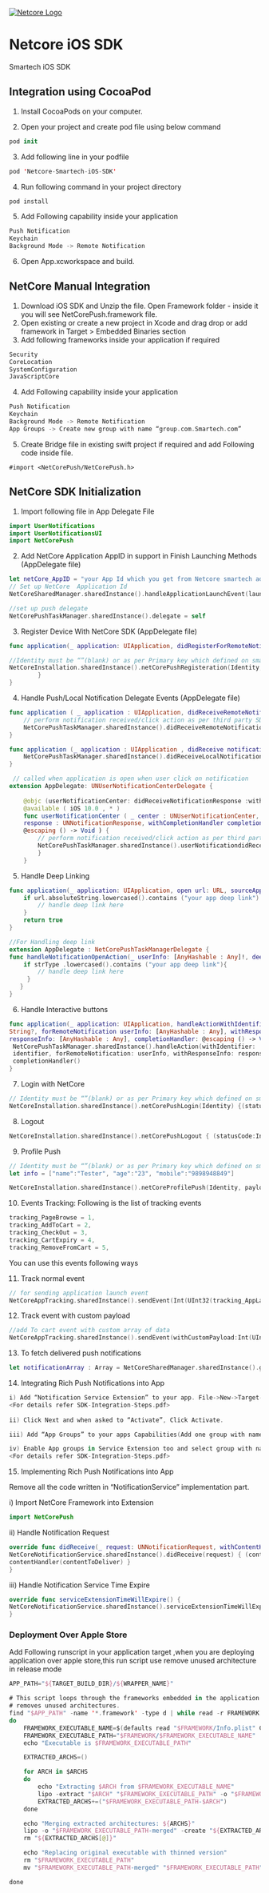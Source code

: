 [![Netcore Logo](https://netcore.in/wp-content/themes/netcore/img/Netcore-new-Logo.png)](http:www.netcore.in)

# Netcore iOS SDK
Smartech iOS SDK


## Integration using CocoaPod
1. Install CocoaPods on your computer.

2. Open your project and create pod file using below command
```swift
pod init
```
3. Add following line in your podfile
```swift
pod 'Netcore-Smartech-iOS-SDK'
```

4. Run following command in your project directory
```swift
pod install
```

5. Add Following capability inside your application
```swift
Push Notification
Keychain
Background Mode -> Remote Notification
```

6. Open App.xcworkspace and build.

## NetCore Manual Integration
1. Download iOS SDK and Unzip the file. Open Framework folder - inside it you will
see NetCorePush.framework file.
2. Open existing or create a new project in Xcode and drag drop or add framework
in Target > Embedded Binaries section
3. Add following frameworks inside your application if required
```swift
Security
CoreLocation
SystemConfiguration
JavaScriptCore 
```
4. Add Following capability inside your application
```swift
Push Notification
Keychain
Background Mode -> Remote Notification
App Groups -> Create new group with name “group.com.Smartech.com”
```
5. Create Bridge file in existing swift project if required and add Following code inside file.
```objc
#import <NetCorePush/NetCorePush.h>
```

## NetCore SDK Initialization
1. Import following file in App Delegate File
```swift
import UserNotifications
import UserNotificationsUI
import NetCorePush
```
2. Add NetCore Application AppID in support in Finish Launching Methods
(AppDelegate file)
```swift
let netCore_AppID = "your App Id which you get from Netcore smartech admin panel"
// Set up NetCore  Application Id
NetCoreSharedManager.sharedInstance().handleApplicationLaunchEvent(launchOptions, forApplicationId: netCore_AppID)

//set up push delegate
NetCorePushTaskManager.sharedInstance().delegate = self
```
3. Register Device With NetCore SDK (AppDelegate file)
```swift
func application(_ application: UIApplication, didRegisterForRemoteNotificationsWithDeviceToken deviceToken: Data) {

//Identity must be “”(blank) or as per Primary key which defined on smartech Panel
NetCoreInstallation.sharedInstance().netCorePushRegisteration(Identity, withDeviceToken: deviceToken) { (status) in
        }
}
```

4. Handle Push/Local Notification Delegate Events (AppDelegate file)
```swift
func application ( _ application : UIApplication, didReceiveRemoteNotification userInfo : [ AnyHashable : Any ]) {
    // perform notification received/click action as per third party SDK as per their document
    NetCorePushTaskManager.sharedInstance().didReceiveRemoteNotification(userInfo)
}

func application (_ application : UIApplication , didReceive notification : UILocalNotification ){
    NetCorePushTaskManager.sharedInstance().didReceiveLocalNotification(notification.userInfo)
}
```
```swift
 // called when application is open when user click on notification
extension AppDelegate: UNUserNotificationCenterDelegate {
   
    @objc (userNotificationCenter: didReceiveNotificationResponse :withCompletionHandler:)
    @available ( iOS 10.0 , * )
    func userNotificationCenter ( _ center : UNUserNotificationCenter, didReceive
    response : UNNotificationResponse, withCompletionHandler completionHandler :
    @escaping () -> Void ) {
        // perform notification received/click action as per third party SDK as per their document
        NetCorePushTaskManager.sharedInstance().userNotificationdidReceive(response)
        }
    }
```
5. Handle Deep Linking
```swift
func application(_ application: UIApplication, open url: URL, sourceApplication: String?, annotation: Any) -> Bool {
    if url.absoluteString.lowercased().contains ("your app deep link") {
        // handle deep link here
    }
    return true
}
```
```swift
//For Handling deep link
extension AppDelegate : NetCorePushTaskManagerDelegate {
func handleNotificationOpenAction(_ userInfo: [AnyHashable : Any]!, deepLinkType strType: String!) {
    if strType .lowercased().contains ("your app deep link"){
        // handle deep link here
     }
   }
}
```
6. Handle Interactive buttons
```swift
func application(_ application: UIApplication, handleActionWithIdentifier identifier:
String?, forRemoteNotification userInfo: [AnyHashable : Any], withResponseInfo
responseInfo: [AnyHashable : Any], completionHandler: @escaping () -> Void) {
 NetCorePushTaskManager.sharedInstance().handleAction(withIdentifier:
 identifier, forRemoteNotification: userInfo, withResponseInfo: responseInfo)
 completionHandler()
}
```
7. Login with NetCore
```swift
// Identity must be “”(blank) or as per Primary key which defined on smartech Panel
NetCoreInstallation.sharedInstance().netCorePushLogin(Identity) {(statusCode:Int) in }
```
8. Logout
```swift
NetCoreInstallation.sharedInstance().netCorePushLogout { (statusCode:Int) in }
```
9. Profile Push
```swift
// Identity must be “”(blank) or as per Primary key which defined on smartech Panel
let info = ["name":"Tester", "age":"23", "mobile":"9898948849"]

NetCoreInstallation.sharedInstance().netCoreProfilePush(Identity, payload: ino, block: nil)
```
10. Events Tracking:
Following is the list of tracking events
```swift
tracking_PageBrowse = 1,
tracking_AddToCart = 2,
tracking_CheckOut = 3,
tracking_CartExpiry = 4,
tracking_RemoveFromCart = 5,
```
You can use this events following ways

11. Track normal event
```swift
// for sending application launch event
NetCoreAppTracking.sharedInstance().sendEvent(Int(UInt32(tracking_AppLaunch.rawValue)), block: nil)
```
12. Track event with custom payload
```swift
//add To cart event with custom array of data
NetCoreAppTracking.sharedInstance().sendEvent(withCustomPayload:Int(UInt32(tracking_PageBrowse.rawValue)), payload: arrayAddToCart , block: nil)#
```
13. To fetch delivered push notifications
```swift
let notificationArray : Array = NetCoreSharedManager.sharedInstance().getNotifications()
```
14. Integrating Rich Push Notifications into App
```swift
i) Add “Notification Service Extension” to your app. File->New->Target- >Notification Service Extension.
<For details refer SDK-Integration-Steps.pdf>
       
ii) Click Next and when asked to “Activate”, Click Activate.

iii) Add “App Groups” to your apps Capabilities(Add one group with name “group.com.Smartech.com”).

iv) Enable App groups in Service Extension too and select group with name “group.com.Smartech.com”.
<For details refer SDK-Integration-Steps.pdf>
```
15. Implementing Rich Push Notifications into App

Remove all the code written in “NotificationService” implementation part.

i) Import NetCore Framework into Extension
```swift
import NetCorePush
```
ii) Handle Notification Request
```swift
override func didReceive(_ request: UNNotificationRequest, withContentHandler contentHandler: @escaping (UNNotificationContent) -> Void) {
NetCoreNotificationService.sharedInstance().didReceive(request) { (contentToDeliver:UNNotificationContent) in
contentHandler(contentToDeliver) }
}
```
iii) Handle Notification Service Time Expire
```swift
override func serviceExtensionTimeWillExpire() { 
NetCoreNotificationService.sharedInstance().serviceExtensionTimeWillExpire() 
}
```
<For details refer SDK-Integration-Steps.pdf>

### Deployment Over Apple Store
Add Following runscript in your application target ,when you are deploying application
over apple store,this run script use remove unused architecture in release mode
```swift
APP_PATH="${TARGET_BUILD_DIR}/${WRAPPER_NAME}"

# This script loops through the frameworks embedded in the application and
# removes unused architectures.
find "$APP_PATH" -name '*.framework' -type d | while read -r FRAMEWORK
do
    FRAMEWORK_EXECUTABLE_NAME=$(defaults read "$FRAMEWORK/Info.plist" CFBundleExecutable)
    FRAMEWORK_EXECUTABLE_PATH="$FRAMEWORK/$FRAMEWORK_EXECUTABLE_NAME"
    echo "Executable is $FRAMEWORK_EXECUTABLE_PATH"

    EXTRACTED_ARCHS=()

    for ARCH in $ARCHS
    do
        echo "Extracting $ARCH from $FRAMEWORK_EXECUTABLE_NAME"
        lipo -extract "$ARCH" "$FRAMEWORK_EXECUTABLE_PATH" -o "$FRAMEWORK_EXECUTABLE_PATH-$ARCH"
        EXTRACTED_ARCHS+=("$FRAMEWORK_EXECUTABLE_PATH-$ARCH")
    done

    echo "Merging extracted architectures: ${ARCHS}"
    lipo -o "$FRAMEWORK_EXECUTABLE_PATH-merged" -create "${EXTRACTED_ARCHS[@]}"
    rm "${EXTRACTED_ARCHS[@]}"

    echo "Replacing original executable with thinned version"
    rm "$FRAMEWORK_EXECUTABLE_PATH"
    mv "$FRAMEWORK_EXECUTABLE_PATH-merged" "$FRAMEWORK_EXECUTABLE_PATH"

done
```
